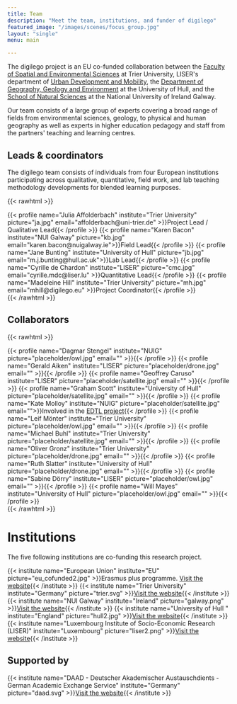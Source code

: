 ```yaml
---
title: Team
description: "Meet the team, institutions, and funder of digilego"
featured_image: "/images/scenes/focus_group.jpg"
layout: "single"
menu: main

---
```


The digilego project is an EU co-funded collaboration between the [Faculty of Spatial and Environmental Sciences](https://www.uni-trier.de/en/university/faculties-and-departments/faculty-vi/the-department) at Trier University, LISER's department of [Urban Development and Mobility](https://www.liser.lu/?type=module&id=149), the [Department of Geography, Geology and Environment](https://www.hull.ac.uk/faculties/departments/department-of-geography-geology-and-environment) at the University of Hull, and the [School of Natural Sciences](http://www.nuigalway.ie/science-engineering/school-of-natural-sciences/) at the National University of Ireland Galway.

Our team consists of a large group of experts covering a broad range of fields from environmental sciences, geology, to physical and human geography as well as experts in higher education pedagogy and staff from the partners' teaching and learning centres.

## Leads &amp; coordinators
The digilego team consists of individuals from four European institutions participating across qualitative, quantitative, field work, and lab teaching methodology developments for blended learning purposes.

{{< rawhtml >}}
  <div class="w-100 flex flex-wrap mt5">
  {{< profile name="Julia Affolderbach" institute="Trier University" picture="ja.jpg" email="affolderbach@uni-trier.de" >}}Project Lead /<br> Qualitative Lead{{< /profile >}}
  {{< profile name="Karen Bacon" institute="NUI Galway" picture="kb.jpg" email="karen.bacon@nuigalway.ie">}}Field Lead{{< /profile >}}
  {{< profile name="Jane Bunting" institute="University of Hull" picture="jb.jpg" email="m.j.bunting@hull.ac.uk">}}Lab Lead{{< /profile >}}
  {{< profile name="Cyrille de Chardon" institute="LISER" picture="cmc.jpg" email="cyrille.mdc@liser.lu" >}}Quantitative Lead{{< /profile >}}
  {{< profile name="Madeleine Hill" institute="Trier University" picture="mh.jpg" email="mhill@digilego.eu" >}}Project Coordinator{{< /profile >}}

  </div>
{{< /rawhtml >}} 

## Collaborators

{{< rawhtml >}}
  <div class="w-100 flex flex-wrap mt5">
  {{< profile name="Dagmar Stengel" institute="NUIG" picture="placeholder/owl.jpg" email="" >}}{{< /profile >}}
  {{< profile name="Gerald Aiken" institute="LISER" picture="placeholder/drone.jpg" email="" >}}{{< /profile >}}
  {{< profile name="Geoffrey Caruso" institute="LISER" picture="placeholder/satellite.jpg" email="" >}}{{< /profile >}}
  {{< profile name="Graham Scott" institute="University of Hull" picture="placeholder/satellite.jpg" email="" >}}{{< /profile >}}
  {{< profile name="Kate Molloy" institute="NUIG" picture="placeholder/satellite.jpg" email="">}}Involved in the <a href='https://edtl.blog'>EDTL project</a>{{< /profile >}}
  {{< profile name="Leif Mönter" institute="Trier University" picture="placeholder/owl.jpg" email="" >}}{{< /profile >}}
  {{< profile name="Michael Buhl" institute="Trier University" picture="placeholder/satellite.jpg" email="" >}}{{< /profile >}}
  {{< profile name="Oliver Gronz" institute="Trier University" picture="placeholder/drone.jpg" email="" >}}{{< /profile >}}
  {{< profile name="Ruth Slatter" institute="University of Hull" picture="placeholder/drone.jpg" email="" >}}{{< /profile >}}
  {{< profile name="Sabine Dörry" institute="LISER" picture="placeholder/owl.jpg" email="" >}}{{< /profile >}}
  {{< profile name="Will Mayes" institute="University of Hull" picture="placeholder/owl.jpg" email="" >}}{{< /profile >}}
  </div>
{{< /rawhtml >}} 

# Institutions

The five following institutions are co-funding this research project.

<div class='cf'>
{{< institute name="European Union" institute="EU" picture="eu_cofunded2.jpg" >}}Erasmus plus programme. <a href="https://ec.europa.eu/programmes/erasmus-plus/">Visit the website</a>{{< /institute >}}
{{< institute name="Trier University" institute="Germany" picture="trier.svg" >}}<a href="https://www.uni-trier.de/">Visit the website</a>{{< /institute >}}
{{< institute name="NUI Galway" institute="Ireland" picture="galway.png" >}}<a href="https://www.nuigalway.ie/">Visit the website</a>{{< /institute >}}
{{< institute name="University of Hull " institute="England" picture="hull2.jpg" >}}<a href="https://www.hull.ac.uk/">Visit the website</a>{{< /institute >}}
{{< institute name="Luxembourg Institute of Socio-Economic Research (LISER)" institute="Luxembourg" picture="liser2.png" >}}<a href="http://liser.lu">Visit the website</a>{{< /institute >}}
</div>

## Supported by

<div class='cf'>
{{< institute name="DAAD - Deutscher Akademischer Austauschdients - German Academic Exchange Service" institute="Germany" picture="daad.svg" >}}<a href="https://www.daad.de/en/">Visit the website</a>{{< /institute >}}
</div>

